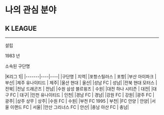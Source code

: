 # 나의 관심 분야

## K LEAGUE
***
설립

  1983 년
  
소속된 구단명

|K리그 1||
|-------|----|----|
|구단명 | 지역|
|포항스틸러스 | 포항|
|부산 아이파크 | 부산|
|제주 유나이티드 | 제주|
|울산 현대 | 울산|
|성남 FC | 성남|
|전북 현대 모터스 | 전북|
|전남 드래곤즈 | 전남|
|수원 삼성 블르윙즈 | 수원|
|대전 하나 시티즌 | 대전|
|대구 FC | 대구|
|인천 유나이티드 | 인천|
|경남 FC | 경남|
|강원 FC | 강원|
|광주 FC | 광주|
|상주 상무 | 상주|
|수원 FC | 수원|
|부천 FC 1995 | 부천|
|FC 안양 | 안양|
|서울 이랜드 FC | 서울|
|안산 그리너스 FC | 안산|
|충남 아산 FC | 충남|
